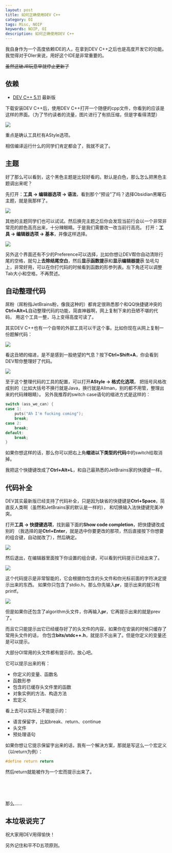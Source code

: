 ```yaml
---
layout: post  
title: 如何正确使用DEV C++ 
category: OI
tags: Misc, NOIP
keywords: NOIP, OI
description: 如何正确使用DEV C++
---
```



我自身作为一个高度依赖IDE的人，在拿到DEV C++之后也是高度开发它的功能。
我觉得对于OIer来说，用好这个IDE是非常重要的。

~~虽然这破JB玩意早就停止更新了~~

## 依赖
+ [DEV C++ 5.11](https://sourceforge.net/projects/orwelldevcpp) 最新版

下载安装DEV C++后，使用DEV C++打开一个随便的cpp文件，你看到的应该是这样的界面。（为了节约读者的流量，图片进行了有损压缩，但是字看得清楚）

![](https://coding.net/u/ice1000/p/Images/git/raw/master/blog-img/old/dev/1.jpg)

重点是确认工具栏有AStyle选项。

相信编译运行什么的同学们肯定都会了，我就不说了。

## 主题
好了那么可以看到，这个黑色主题是比较好看的。默认是白色，那么怎么把黑色主题调出来呢？

先打开：**工具 -> 编辑器选项 -> 语法**，看到那个“预设”了吗？选择Obsidian黑曜石主题，就是我那样了。

![](https://coding.net/u/ice1000/p/Images/git/raw/master/blog-img/old/dev/2.jpg)

其他的主题同学们也可以试试。然后换完主题之后你会发现当前行会以一个非常非常亮的颜色高亮出来，十分辣眼睛。于是我们需要改一改当前行高亮。
打开：**工具 -> 编辑器选项 -> 基本**，并像这样选择。

![](https://coding.net/u/ice1000/p/Images/git/raw/master/blog-img/old/dev/3.jpg)

另外这个界面还有不少的Preference可以选择，比如你想让DEV帮你自动清除行尾的空格，就勾上**去除结尾空白**，然后**显示函数提示**和**显示编辑器提示**
坠吼勾上，非常好用，可以在你打代码的时候看到函数的形参列表。左下角还可以调整Tab大小和空格，不再赘述。

## 自动整理代码
屌粉（屌粉指JetBrains粉，像我这种的）都肯定很熟悉那个和QQ快捷键冲突的**Ctrl+Alt+L**自动整理代码的功能，简直神器啊，网上复制下来的丑陋不堪的代码，
用这个工具一整，马上变得高度可读了。

其实DEV C++也有一个自带的外部工具可以干这个事。比如你现在从网上复制一份题解代码：

![](https://coding.net/u/ice1000/p/Images/git/raw/master/blog-img/old/dev/4.jpg)

看这丑陋的缩进，是不是感到一股绝望的气息？按下**Ctrl+Shift+A**，你会看到DEV帮你整理好了代码。

![](https://coding.net/u/ice1000/p/Images/git/raw/master/blog-img/old/dev/5.jpg)

至于这个整理代码的工具的配置，可以打开**AStyle -> 格式化选项**，
把括号风格改成别的（比如大括号不换行就是Java，换行就是Allman，别的都不用管，整理出来的代码辣眼睛）。
另外我推荐的switch case语句的缩进方式是这样的：

```c
switch (ass_we_can) {
case 1:
	puts("Ah I'm fucking coming");
	break;
case 2:
	break;
default:
	break;
}
```

如果你想这样的话，那么你可以把右上角**缩进以下类型的代码**中的switch给取消掉。

我把这个快捷键改成了**Ctrl+Alt+L**，和自己最熟悉的JetBrains家的快捷键一样。

## 代码补全

DEV其实最新版已经支持了代码补全，只是因为缺省的快捷键是**Ctrl+Space**，简直反人类啊（虽然和JetBrains家的默认是一样的），
和切换输入法快捷键完美冲突。

打开**工具 -> 快捷键选项**，找到最下面的**Show code completion**，把快捷键改成别的
（我选择的是**Ctrl+Enter**，就是选中你要更改的那项，然后直接按下你想要的组合键，自动就改了），然后确定。

![](https://coding.net/u/ice1000/p/Images/git/raw/master/blog-img/old/dev/6.jpg)

然后退出，在编辑器里面按下你设置的组合键，可以看到代码提示已经出来了。

![](https://coding.net/u/ice1000/p/Images/git/raw/master/blog-img/old/dev/7.jpg)

这个代码提示是非常智能的，它会根据你包含的头文件和你光标前面的字符决定提示出来的东西。
如果你只包含了stdio.h，那么你先输入**pr**，提示出来的就只有printf。

![](https://coding.net/u/ice1000/p/Images/git/raw/master/blog-img/old/dev/8.jpg)

但是如果你还包含了algorithm头文件，你再输入**pr**，它再提示出来的就是prev了。

而且它只能提示出它已经缓存好了的头文件的内容，如果你在安装的时候只缓存了常用头文件的话，
你包含**bits/stdc++.h**，就提示不出来了。但是你定义的变量还是可以提示。

大部分OI常用的头文件都有提示的，放心吧。

它可以提示出来的有：

+ 你定义的变量、函数名
+ 函数形参
+ 包含的已缓存头文件里的函数
+ 对象实例的方法、构造方法
+ 宏定义

看上去可以实际上不能提示的：

+ 语言保留字，比如break、return、continue
+ 头文件
+ 预处理语句

如果你想让它提示保留字出来的话，我有一个解决方案，那就是写这么一个宏定义（以return为例）：

```c
#define return return
```

然后return就能被作为一个宏而提示出来了。

<br/><br/><br/>

那么……

## 本垃圾说完了

祝大家用DEV用得愉快！

另外记住和平不D五项原则。

